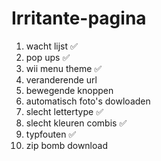 # Irritante-pagina
1. wacht lijst  ✅
2. pop ups ✅
3. wii menu theme ✅
4. veranderende url
5. bewegende knoppen
6. automatisch foto's dowloaden 
7. slecht lettertype ✅
8. slecht kleuren combis ✅
9. typfouten ✅
10. zip bomb download
